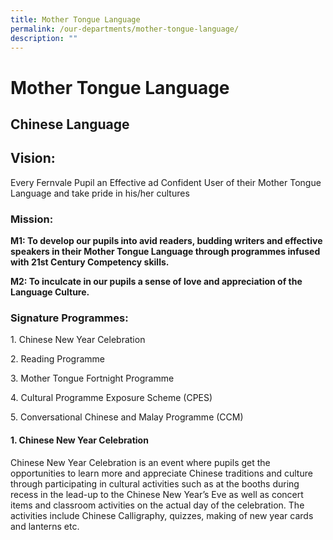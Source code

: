 ```yaml
---
title: Mother Tongue Language
permalink: /our-departments/mother-tongue-language/
description: ""
---
```

# Mother Tongue Language
## Chinese Language

## Vision:

Every Fernvale Pupil an Effective ad Confident User of their Mother Tongue Language and take pride in his/her cultures

### Mission:

**M1: To develop our pupils into avid readers, budding writers and effective speakers in their Mother Tongue Language through programmes infused with 21st Century Competency skills.**

**M2: To inculcate in our pupils a sense of love and appreciation of the Language Culture.**

### Signature Programmes:

1\. Chinese New Year Celebration

2\. Reading Programme

3\. Mother Tongue Fortnight Programme

4\. Cultural Programme Exposure Scheme (CPES)

5\. Conversational Chinese and Malay Programme (CCM)

#### **1\. Chinese New Year Celebration**

Chinese New Year Celebration is an event where pupils get the opportunities to learn more and appreciate Chinese traditions and culture through participating in cultural activities such as at the booths during recess in the lead-up to the Chinese New Year’s Eve as well as concert items and classroom activities on the actual day of the celebration. The activities include Chinese Calligraphy, quizzes, making of new year cards and lanterns etc.